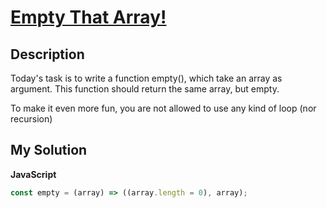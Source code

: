 # [Empty That Array!](https://www.codewars.com/kata/58e3ffb01f878507e00005b0)

## Description

Today's task is to write a function empty(), which take an array as argument. This function should return the same array, but empty.

To make it even more fun, you are not allowed to use any kind of loop (nor recursion)

## My Solution

**JavaScript**

```js
const empty = (array) => ((array.length = 0), array);
```
